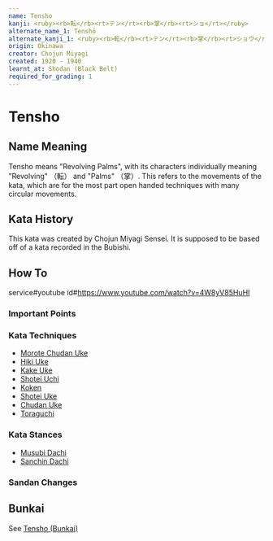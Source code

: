 ```yaml
---
name: Tensho
kanji: <ruby><rb>転</rb><rt>テン</rt><rb>掌</rb><rt>ショ</rt></ruby>
alternate_name_1: Tenshō
alternate_kanji_1: <ruby><rb>転</rb><rt>テン</rt><rb>掌</rb><rt>ショウ</rt></ruby>
origin: Okinawa
creator: Chojun Miyagi
created: 1920 - 1940
learnt_at: Shodan (Black Belt)
required_for_grading: 1
---
```


# Tensho

<Infobox />

## Name Meaning

Tensho means "Revolving Palms", with its characters individually meaning "Revolving" （転） and "Palms" （掌）. This refers to the movements of the kata, which are for the most part open handed techniques with many circular movements.

## Kata History

This kata was created by Chojun Miyagi Sensei. It is supposed to be based off of a kata recorded in the Bubishi.

## How To

service#youtube
id#https://www.youtube.com/watch?v=4W8yV85HuHI

### Important Points

### Kata Techniques

- [Morote Chudan Uke](/)
- [Hiki Uke](/)
- [Kake Uke ](/)
- [Shotei Uchi ](/)
- [Koken ](/)
- [Shotei Uke ](/)
- [Chudan Uke](/)
- [Toraguchi](/)

### Kata Stances

- [Musubi Dachi](/)
- [Sanchin Dachi](/)

### Sandan Changes

## Bunkai

See [Tensho (Bunkai)](/bunkai/tensho)
